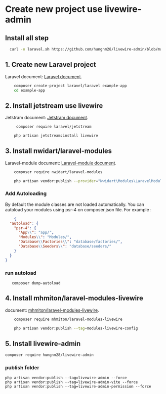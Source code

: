 # Create new project use livewire-admin
## Install all step
```sh
  curl -o laravel.sh https://github.com/hungnm28/livewire-admin/blob/main/sh/laravel.sh && chmod 755 laravel.sh && ./laravel.sh
```

## 1. Create new Laravel project
Laravel document: [Laravel document](https://laravel.com/docs/10.x).

```sh
    composer create-project laravel/laravel example-app
    cd example-app
```
## 2. Install jetstream  use livewire
Jetstram document: [Jetstram document](https://jetstream.laravel.com/3.x/introduction.html).
```sh
     composer require laravel/jetstream
```
```sh
    php artisan jetstream:install livewire
```
## 3. Install nwidart/laravel-modules
Laravel-module document: [Laravel-module document](https://docs.laravelmodules.com/v9/installation-and-setup).
```sh
    composer require nwidart/laravel-modules
```
```sh
    php artisan vendor:publish --provider="Nwidart\Modules\LaravelModulesServiceProvider"
```
### Add Autoloading
By default the module classes are not loaded automatically.
You can autoload your modules using psr-4 on composer.json file. For example :
```json
    {
  "autoload": {
    "psr-4": {
      "App\\": "app/",
      "Modules\\": "Modules/",
      "Database\\Factories\\": "database/factories/",
      "Database\\Seeders\\": "database/seeders/"
    }
  }
}
```
### run autoload
```shell
   composer dump-autoload
```

## 4. Install mhmiton/laravel-modules-livewire
document: [ mhmiton/laravel-modules-livewire](https://github.com/mhmiton/laravel-modules-livewire).

```sh 
    composer require mhmiton/laravel-modules-livewire
```
```sh 
    php artisan vendor:publish --tag=modules-livewire-config
```

## 5. Install livewire-admin
```sh
composer require hungnm28/livewire-admin
```
### publish folder
```shell
php artisan vendor:publish --tag=livewire-admin --force
php artisan vendor:publish --tag=livewire-admin-vite --force
php artisan vendor:publish --tag=livewire-admin-permission --force
```
